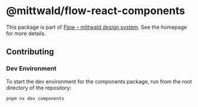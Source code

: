 # @mittwald/flow-react-components

This package is part of
[Flow – mittwald design system](https://mittwald.github.io/flow/). See the
homepage for more details.

## Contributing

### Dev Environment

To start the dev environment for the components package, run from the root
directory of the repository:

```shell
pnpm nx dev components
```
